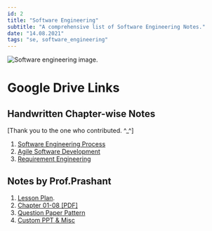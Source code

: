 ```yaml
---
id: 2
title: "Software Engineering"
subtitle: "A comprehensive list of Software Engineering Notes."
date: "14.08.2021"
tags: "se, software_engineering"
---
```


![Software engineering image](https://www.computerhope.com/jargon/s/software-engineering.jpg).

# Google Drive Links

## Handwritten Chapter-wise Notes 
[Thank you to the one who contributed. ^_^]
1. [Software Engineering Process](https://drive.google.com/file/d/1KiO06W6rfykY-WsXHvYczgFHZOJQBgIJ/view?usp=sharing) 
2. [Agile Software Development](https://drive.google.com/file/d/1UbQEKnMmhWtaQX6iEd6rrA7lA6VwT6tE/view?usp=sharing)
3. [Requirement Engineering](https://drive.google.com/file/d/1LuLdLJOTWFyJh8PKQBJDg2Mg4dbTmoiU/view?usp=sharing)

## Notes by Prof.Prashant
1. [Lesson Plan](https://drive.google.com/file/d/1zSbkEkrPWrQL_pP0PknWOesJpdfziD18/view?usp=sharing).
2. [Chapter 01-08 [PDF]](https://drive.google.com/drive/folders/1HsFm_yybHaT05a17Fcd-b4RVSqU0ZVuT?usp=sharing)
3. [Question Paper Pattern](https://drive.google.com/file/d/1BCIGUOKxpQ_bYglp4NtpYV2pi4H0gxx9/view?usp=sharing)
3. [Custom PPT & Misc](https://drive.google.com/drive/folders/1ZXojdeX06amyEWDQklP9J3f3GexlLr5t?usp=sharing)
